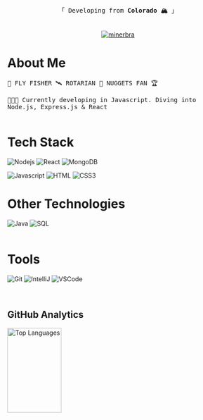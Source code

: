 <!-- Intro  -->

<p align="center"> 
  <samp>
    <br>
    「 Developing from <b>Colorado 🏔️</b> 」
    <br>
    <br>
        <br>
  </samp>
        <a href="https://linkedin.com/in/brady-miner-062ab0132" target="_blank">
        <img src="https://img.shields.io/badge/LinkedIn-0077B5?style=for-the-badge&logo=linkedin&logoColor=white" alt="minerbra"/>
        </a>
</p>



<!-- About Section -->
 # About Me
 
<p>
  <samp>
🎣 FLY FISHER
🛰️ ROTARIAN
🏀 NUGGETS FAN 🏆<br/><br/>
👨🏻‍💻 Currently developing in Javascript. Diving into Node.js, Express.js & React<br/><br/>
   </samp>
</p>

<!-- Technologies Section -->
# Tech Stack

![Nodejs](https://img.shields.io/badge/Node.js-3C873A?style=for-the-badge&labelColor=black&logo=node.js&logoColor=3C873A)
![React](https://img.shields.io/badge/-React-61DBFB?style=for-the-badge&labelColor=black&logo=react&logoColor=61DBFB)
![MongoDB](https://img.shields.io/badge/MongoDB-4EA94B?style=for-the-badge&logo=mongodb&logoColor=white)

![Javascript](https://img.shields.io/badge/Javascript-F0DB4F?style=for-the-badge&labelColor=black&logo=javascript&logoColor=F0DB4F)
![HTML](https://img.shields.io/badge/HTML5-E34F26?style=for-the-badge&logo=html5&logoColor=white)
![CSS3](https://img.shields.io/badge/CSS3-1572B6?style=for-the-badge&logo=css3&logoColor=white)

# Other Technologies
![Java](https://img.shields.io/badge/Java-D0120D?style=for-the-badge&labelColor=D0120D&logo=Oracle&logoColor=white)
![SQL](https://img.shields.io/badge/MySQL-4479A1?style=for-the-badge&logo=mysql&logoColor=white)
<br/><br/>

# Tools

![Git](https://img.shields.io/badge/Git-F05032?style=for-the-badge&logo=git&logoColor=white)
![IntelliJ](https://img.shields.io/badge/IntelliJ-000000?style=for-the-badge&logo=intellijidea&logoColor=white)
![VSCode](https://img.shields.io/badge/Visual_Studio-0078d7?style=for-the-badge&logo=visual%20studio&logoColor=white)

<br/>

<!-- Tracker Section -->
## GitHub Analytics
<a> 
  <ahref="https://github.com/minerbra"><img alt="Top Languages" src="https://denvercoder1-github-readme-stats.vercel.app/api/top-langs/?username=minerbra&langs_count=8&layout=compact&theme=react&border_color=7F3FBF&bg_color=0D1117&title_color=F85D7F&icon_color=F8D866" height="192px" width="49.5%"/></a>
  <br/>
</a>
